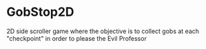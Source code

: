 # GobStop2D
2D side scroller game where the objective is to collect gobs at each "checkpoint" in order to please the Evil Professor
